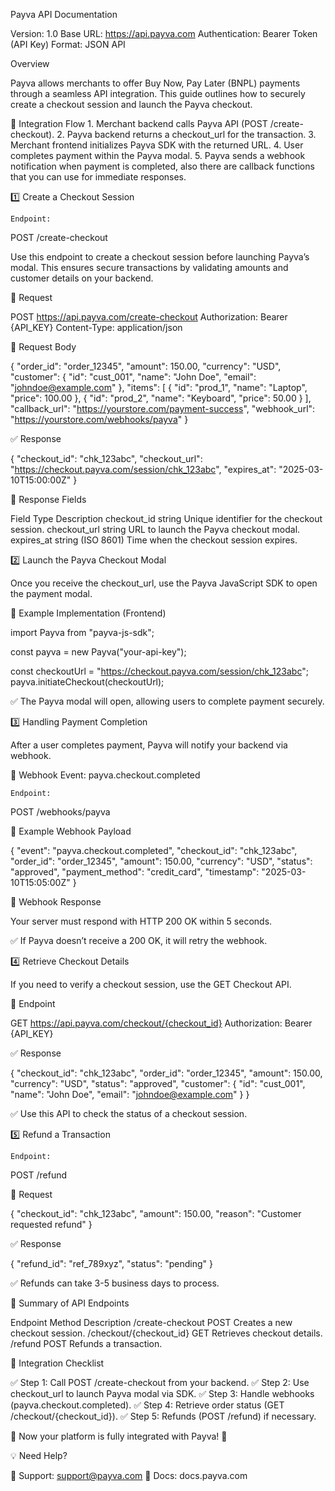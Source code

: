 Payva API Documentation

Version: 1.0
Base URL: https://api.payva.com
Authentication: Bearer Token (API Key)
Format: JSON API

Overview

Payva allows merchants to offer Buy Now, Pay Later (BNPL) payments through a seamless API integration. This guide outlines how to securely create a checkout session and launch the Payva checkout.

📌 Integration Flow
	1.	Merchant backend calls Payva API (POST /create-checkout).
	2.	Payva backend returns a checkout_url for the transaction.
	3.	Merchant frontend initializes Payva SDK with the returned URL.
	4.	User completes payment within the Payva modal.
	5.	Payva sends a webhook notification when payment is completed, also there are callback functions that you can use for immediate responses.

1️⃣ Create a Checkout Session

	Endpoint:
POST /create-checkout

Use this endpoint to create a checkout session before launching Payva’s modal. This ensures secure transactions by validating amounts and customer details on your backend.

📝 Request

POST https://api.payva.com/create-checkout
Authorization: Bearer {API_KEY}
Content-Type: application/json

🔹 Request Body

{
  "order_id": "order_12345",
  "amount": 150.00,
  "currency": "USD",
  "customer": {
    "id": "cust_001",
    "name": "John Doe",
    "email": "johndoe@example.com"
  },
  "items": [
    {
      "id": "prod_1",
      "name": "Laptop",
      "price": 100.00
    },
    {
      "id": "prod_2",
      "name": "Keyboard",
      "price": 50.00
    }
  ],
  "callback_url": "https://yourstore.com/payment-success",
  "webhook_url": "https://yourstore.com/webhooks/payva"
}

✅ Response

{
  "checkout_id": "chk_123abc",
  "checkout_url": "https://checkout.payva.com/session/chk_123abc",
  "expires_at": "2025-03-10T15:00:00Z"
}

🔹 Response Fields

Field	Type	Description
checkout_id	string	Unique identifier for the checkout session.
checkout_url	string	URL to launch the Payva checkout modal.
expires_at	string (ISO 8601)	Time when the checkout session expires.

2️⃣ Launch the Payva Checkout Modal

Once you receive the checkout_url, use the Payva JavaScript SDK to open the payment modal.

🔹 Example Implementation (Frontend)

import Payva from "payva-js-sdk";

const payva = new Payva("your-api-key");

const checkoutUrl = "https://checkout.payva.com/session/chk_123abc";
payva.initiateCheckout(checkoutUrl);

✅ The Payva modal will open, allowing users to complete payment securely.

3️⃣ Handling Payment Completion

After a user completes payment, Payva will notify your backend via webhook.

📢 Webhook Event: payva.checkout.completed

	Endpoint:
POST /webhooks/payva

🔹 Example Webhook Payload

{
  "event": "payva.checkout.completed",
  "checkout_id": "chk_123abc",
  "order_id": "order_12345",
  "amount": 150.00,
  "currency": "USD",
  "status": "approved",
  "payment_method": "credit_card",
  "timestamp": "2025-03-10T15:05:00Z"
}

🔹 Webhook Response

Your server must respond with HTTP 200 OK within 5 seconds.

✅ If Payva doesn’t receive a 200 OK, it will retry the webhook.

4️⃣ Retrieve Checkout Details

If you need to verify a checkout session, use the GET Checkout API.

📌 Endpoint

GET https://api.payva.com/checkout/{checkout_id}
Authorization: Bearer {API_KEY}

✅ Response

{
  "checkout_id": "chk_123abc",
  "order_id": "order_12345",
  "amount": 150.00,
  "currency": "USD",
  "status": "approved",
  "customer": {
    "id": "cust_001",
    "name": "John Doe",
    "email": "johndoe@example.com"
  }
}

✅ Use this API to check the status of a checkout session.

5️⃣ Refund a Transaction

	Endpoint:
POST /refund

📝 Request

{
  "checkout_id": "chk_123abc",
  "amount": 150.00,
  "reason": "Customer requested refund"
}

✅ Response

{
  "refund_id": "ref_789xyz",
  "status": "pending"
}

✅ Refunds can take 3-5 business days to process.

📌 Summary of API Endpoints

Endpoint	Method	Description
/create-checkout	POST	Creates a new checkout session.
/checkout/{checkout_id}	GET	Retrieves checkout details.
/refund	POST	Refunds a transaction.

📌 Integration Checklist

✅ Step 1: Call POST /create-checkout from your backend.
✅ Step 2: Use checkout_url to launch Payva modal via SDK.
✅ Step 3: Handle webhooks (payva.checkout.completed).
✅ Step 4: Retrieve order status (GET /checkout/{checkout_id}).
✅ Step 5: Refunds (POST /refund) if necessary.

🚀 Now your platform is fully integrated with Payva! 🎯

💡 Need Help?

📧 Support: support@payva.com
📖 Docs: docs.payva.com

